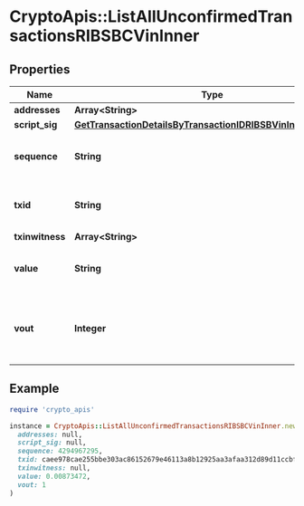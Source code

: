 # CryptoApis::ListAllUnconfirmedTransactionsRIBSBCVinInner

## Properties

| Name | Type | Description | Notes |
| ---- | ---- | ----------- | ----- |
| **addresses** | **Array&lt;String&gt;** |  |  |
| **script_sig** | [**GetTransactionDetailsByTransactionIDRIBSBVinInnerScriptSig**](GetTransactionDetailsByTransactionIDRIBSBVinInnerScriptSig.md) |  |  |
| **sequence** | **String** | Represents the script sequence number. |  |
| **txid** | **String** | Represents the reference transaction identifier. |  |
| **txinwitness** | **Array&lt;String&gt;** |  |  |
| **value** | **String** | Represents the sent/received amount. |  |
| **vout** | **Integer** | Defines the vout of the transaction output, i.e. which output to spend. |  |

## Example

```ruby
require 'crypto_apis'

instance = CryptoApis::ListAllUnconfirmedTransactionsRIBSBCVinInner.new(
  addresses: null,
  script_sig: null,
  sequence: 4294967295,
  txid: caee978cae255bbe303ac86152679e46113a8b12925aa3afaa312d89d11ccbf8,
  txinwitness: null,
  value: 0.00873472,
  vout: 1
)
```

